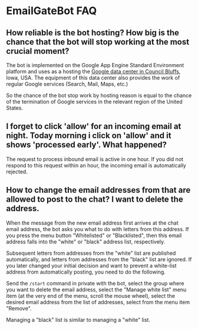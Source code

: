 # EmailGateBot FAQ

## How reliable is the bot hosting? How big is the chance that the bot will stop working at the most crucial moment?

The bot is implemented on the Google App Engine Standard Environment platform and uses as a hosting the [Google data center in Council Bluffs](https://www.google.com/about/datacenters/inside/locations/council-bluffs/), Iowa, USA. The equipment of this data center also provides the work of regular Google services (Search, Mail, Maps, etc.)

So the chance of the bot stop work by hosting reason is equal to the chance of the termination of Google services in the relevant region of the United States.

## I forget to click 'allow' for an incoming email at night. Today morning i click on 'allow' and it shows 'processed early'. What happened?

The request to process inbound email is active in one hour. If you did not respond to this request within an hour, the incoming email is automatically rejected.

## How to change the email addresses from that are allowed to post to the chat? I want to delete the address.

When the message from the new email address first arrives at the chat email address, the bot asks you what to do with letters from this address. If you press the menu button "Whitelisted" or "Blacklisted", then this email address falls into the "white" or "black" address list, respectively.

Subsequent letters from addresses from the "white" list are published automatically, and letters from addresses from the "black" list are ignored. If you later changed your initial decision and want to prevent a white-list address from automatically posting, you need to do the following.

Send the `/start` command in private with the bot, select the group where you want to delete the email address, select the "Manage white list" menu item (at the very end of the menu, scroll the mouse wheel), select the desired email address from the list of addresses, select from the menu item "Remove".

Managing a "black" list is similar to managing a "white" list.
